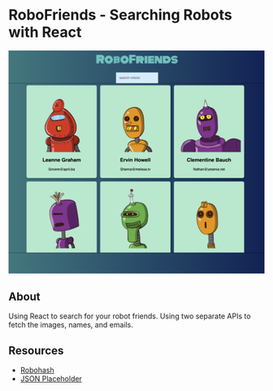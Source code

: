 # RoboFriends - Searching Robots with React
![random quote generator cover image](./public/app_cover.png)

## About
Using React to search for your robot friends. Using two separate APIs to fetch the images, names, and emails.

## Resources
- [Robohash](https://robohash.org/)
- [JSON Placeholder](https://jsonplaceholder.typicode.com/)
